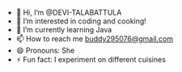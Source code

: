 - 👋 Hi, I’m @DEVI-TALABATTULA
- 👀 I’m interested in coding and cooking!
- 🌱 I’m currently learning Java
- 📫 How to reach me buddy295076@gmail.com
- 😄 Pronouns: She
- ⚡ Fun fact: I experiment on different cuisines 

<!---
DEVI-TALABATTULA/DEVI-TALABATTULA is a ✨ special ✨ repository because its `README.md` (this file) appears on your GitHub profile.
You can click the Preview link to take a look at your changes.
--->
